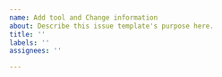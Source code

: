 ```yaml
---
name: Add tool and Change information
about: Describe this issue template's purpose here.
title: ''
labels: ''
assignees: ''

---
```



